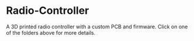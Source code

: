 # Radio-Controller
A 3D printed radio controller with a custom PCB and firmware.  Click on one of the folders above for more details.


